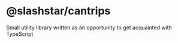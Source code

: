 # @slashstar/cantrips

Small utility library written as an opportunity to get acquainted with TypeScript

